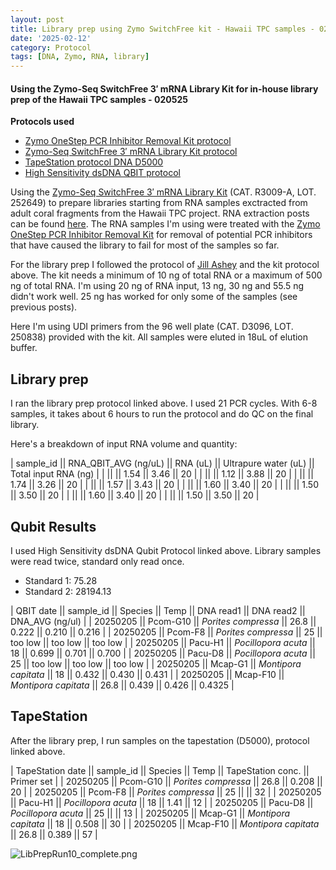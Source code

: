 ```yaml
---
layout: post
title: Library prep using Zymo SwitchFree kit - Hawaii TPC samples - 021225
date: '2025-02-12'
category: Protocol
tags: [DNA, Zymo, RNA, library]
---
```


#### Using the Zymo-Seq SwitchFree 3′ mRNA Library Kit for in-house library prep of the Hawaii TPC samples - 020525

**Protocols used**
- [Zymo OneStep PCR Inhibitor Removal Kit protocol](https://github.com/FScucchia-LabNotebooks/FScucchia_Putnam_Lab_Notebook/blob/master/protocols/d6031_onestep_pcr_inhibitor_removal_kit.pdf)
- [Zymo-Seq SwitchFree 3′ mRNA Library Kit protocol](https://github.com/FScucchia-LabNotebooks/FScucchia_Putnam_Lab_Notebook/blob/master/protocols/_r3008_r3009__zymo_seq_switchfree_3_mrna_library_kit.pdf)
- [TapeStation protocol DNA D5000](https://github.com/meschedl/MESPutnam_Open_Lab_Notebook/blob/master/_posts/2019-07-30-DNA-Tapestation.md)
- [High Sensitivity dsDNA QBIT protocol](https://github.com/FScucchia-LabNotebooks/FScucchia_Putnam_Lab_Notebook/blob/master/protocols/MAN0017455_Qubit_1X_dsDNA_HS_Assay_Kit_UG.pdf)

Using the [Zymo-Seq SwitchFree 3′ mRNA Library Kit](https://www.zymoresearch.com/products/zymo-seq-switchfree-3-mrna-library-kit) (CAT.  R3009-A, LOT. 252649) to prepare libraries starting from RNA samples exctracted from adult coral fragments from the Hawaii TPC project. RNA extraction posts can be found [here](https://fscucchia-labnotebooks.github.io/FScucchia_Putnam_Lab_Notebook/DNA-RNA-Hawaii-TPCA-Summary/).
The RNA samples I'm using were treated with the [Zymo OneStep PCR Inhibitor Removal Kit](https://www.zymoresearch.com/collections/onestep-pcr-inhibitor-removal-kits/products/onestep-pcr-inhibitor-removal-new-kit) for removal of potential PCR inhibitors that have caused the library to fail for most of the samples so far. 

For the library prep I followed the protocol of [Jill Ashey](https://github.com/JillAshey/JillAshey_Putnam_Lab_Notebook/blob/master/_posts/2024-03-29-Zymo-SwitchFree.md) and the kit protocol above.
The kit needs a minimum of 10 ng of total RNA or a maximum of 500 ng of total RNA.
I'm using 20 ng of RNA input, 13 ng, 30 ng and 55.5 ng didn't work well. 25 ng has worked for only some of the samples (see previous posts).

Here I'm using UDI primers from the 96 well plate (CAT. D3096, LOT. 250838) provided with the kit.
All samples were eluted in 18uL of elution buffer.

## Library prep
I ran the library prep protocol linked above. I used 21 PCR cycles. With 6-8 samples, it takes about 6 hours to run the protocol and do QC on the final library.

Here's a breakdown of input RNA volume and quantity:

| sample_id || RNA_QBIT_AVG (ng/uL) || RNA (uL) || Ultrapure water (uL) || Total input RNA (ng) |
|      ||        ||   1.54 ||     3.46    ||       20        |
|      ||        || 1.12  ||     3.88      ||      20       |
|      ||        ||   1.74  ||   3.26     ||        20        |
|      ||        ||  1.57 ||   3.43     ||       20        |
|      ||        ||   1.60  ||    3.40         ||       20     |
|      ||        ||   1.50 ||   3.50         ||    20       |
|      ||        ||   1.60  ||    3.40         ||       20     |
|      ||        ||   1.50 ||   3.50         ||    20       |

## Qubit Results
I used High Sensitivity dsDNA Qubit Protocol linked above. Library samples were read twice, standard only read once.
- Standard 1: 75.28   
- Standard 2: 28194.13

| QBIT date  || sample_id  ||     Species       || Temp   ||  DNA read1 || DNA read2  || DNA_AVG (ng/ul) |
|  20250205  || Pcom-G10 || *Porites compressa*  || 26.8  ||   0.222     || 0.210      || 0.216          |
|  20250205 || Pcom-F8   || *Porites compressa* || 25 ||  too low    ||  too low    ||    too low        |
|  20250205  || Pacu-H1 || *Pocillopora acuta*  || 18 ||   0.699      ||   0.701  || 0.700          |
|  20250205  || Pacu-D8  || *Pocillopora acuta* || 25  ||  too low   ||   too low   ||    too low        |
|  20250205   || Mcap-G1 || *Montipora capitata*  || 18 ||  0.432      || 0.430      || 0.431          |
|  20250205   || Mcap-F10  || *Montipora capitata* || 26.8 ||  0.439    ||   0.426     || 0.4325         |

## TapeStation
After the library prep, I run samples on the tapestation (D5000), protocol linked above.

| TapeStation date  || sample_id  ||     Species       || Temp   || TapeStation conc. ||   Primer set  |
|  20250205  || Pcom-G10 || *Porites compressa*  || 26.8   || 0.208   ||  20   |
|  20250205 || Pcom-F8   || *Porites compressa* || 25    ||      ||   32    |
|  20250205  || Pacu-H1 || *Pocillopora acuta*  || 18 ||   1.41     ||   12   |
|  20250205  || Pacu-D8  || *Pocillopora acuta* || 25   ||      ||    13    |
|  20250205   || Mcap-G1 || *Montipora capitata*  || 18  ||  0.508   ||  30  |
|  20250205   || Mcap-F10  || *Montipora capitata* || 26.8  || 0.389   ||  57   |

![LibPrepRun10_complete.png](https://github.com/FScucchia-LabNotebooks/FScucchia_Putnam_Lab_Notebook/blob/master/images/LibPrepRun10_complete.png?raw=true)
